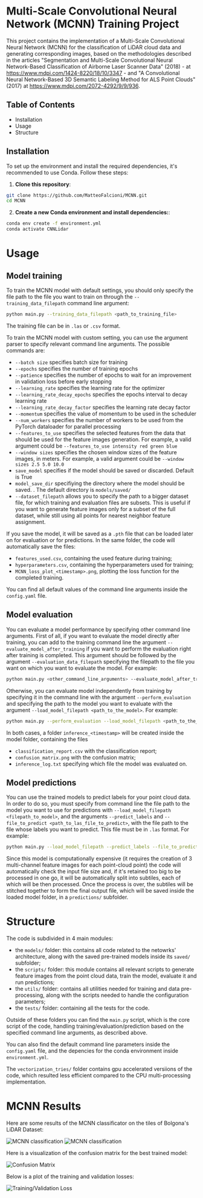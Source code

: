 # Multi-Scale Convolutional Neural Network (MCNN) Training Project

This project contains the implementation of a Multi-Scale Convolutional Neural Network (MCNN) for the classification of LiDAR cloud data and generating corresponding images, based on the methodologies described in the articles "Segmentation and Multi-Scale Convolutional Neural Network-Based Classification of Airborne Laser Scanner Data" (2018) - at https://www.mdpi.com/1424-8220/18/10/3347 - and "A Convolutional Neural Network-Based 3D Semantic Labeling Method for ALS Point Clouds" (2017) at https://www.mdpi.com/2072-4292/9/9/936. 

## Table of Contents
- Installation
- Usage
- Structure

## Installation

To set up the environment and install the required dependencies, it's recommended to use Conda. Follow these steps:
1. **Clone this repository**:

```bash
git clone https://github.com/MatteoFalcioni/MCNN.git
cd MCNN
```

2. **Create a new Conda environment and install dependencies:**:

```bash
conda env create -f environment.yml
conda activate CNNLidar
```

# Usage

## Model training

To train the MCNN model with default settings, you should only specify the file path to the file you want to train on through the `--training_data_filepath` command line argument:

```bash
python main.py --training_data_filepath <path_to_training_file>
```
The training file can be in `.las` or `.csv` format.

To train the MCNN model with custom setting, you can use the argument parser to specify relevant command line arguments. The possible commands are:
 
- `--batch size`  specifies batch size for training
- `--epochs` specifies the number of training epochs
- `--patience` specifies the number of epochs to wait for an improvement in validation loss before early stopping
- `--learning_rate` specifies the learning rate for the optimizer
- `--learning_rate_decay_epochs` specifies the epochs interval to decay learning rate 
- `--learning_rate_decay_factor` specifies the learning rate decay factor
- `--momentum` specifies the value of momentum to be used in the scheduler
- `--num_workers` specifies the number of workers to be used from the PyTorch dataloader for parallel processing
- `--features_to_use` specifies the selected features from the data that should be used for the feature images generation. For example, a valid argument could be `--features_to_use intensity red green blue`
- `--window sizes` specifies the chosen window sizes of the feature images, in meters. For example, a valid argument could be `--window sizes 2.5 5.0 10.0`
- `save_model` specifies if the model should be saved or discarded. Default is True
- `model_save_dir` specifiying the directory where the model should be saved. . The default directory is `models/saved/`
- `--dataset_filepath` allows you to specify the path to a bigger dataset file, for which training and evaluation files are subsets. This is useful if you want to generate feature images only for a subset of the full dataset, while still using all points for nearest neighbor feature assignment.

If you save the model, it will be saved as a `.pth` file that can be loaded later on for evaluation or for predictions.
In the same folder, the code will automatically save the files:
- `features_used.csv`, containing the used feature during training;
- `hyperparameters.csv`, containing the hyperparameters used for training;
- `MCNN_loss_plot_<timestamp>.png`, plotting the loss function for the completed training.


You can find all default values of the command line arguments inside the `config.yaml` file.


## Model evaluation
You can evaluate a model performance by specifying other command line arguments. 
First of all, if you want to evaluate the model directly after training, you can add to the training command line the argument `--evaluate_model_after_training` if you want to perform the evaluation right after training is completed. 
This argument should be followed by the argument `--evaluation_data_filepath` specifying the filepath to the file you want on which you want to evaluate the model. 
For example:
```bash
python main.py <other_command_line_arguments> --evaluate_model_after_training --evaluation_data_filepath <path_to_your_test_file>
```
Otherwise, you can evaluate model independently from training by specifying it in the command line with the argument `--perform_evaluation` and specifying the path to the model you want to evaluate with the argument `--load_model_filepath <path_to_the_model>`. 
For example:
```bash
python main.py --perform_evaluation --load_model_filepath <path_to_the_model>
```
In both cases, a folder `inference_<timestamp>` will be created inside the model folder, containing the files
- `classification_report.csv` with the classification report;
- `confusion_matrix.png` with the confusion matrix;
- `inference_log.txt` specifying which file the model was evaluated on.

## Model predictions
You can use the trained models to predict labels for your point cloud data. 
In order to do so, you must specify from command line the file path to the model you want to use for predictions with `--load_model_filepath <filepath_to_model>`, and the arguments `--predict_labels` and `--file_to_predict <path_to_las_file_to_predict>`, with the file path to the file whose labels you want to predict. 
This file must be in `.las` format.
For example:  
```bash
python main.py --load_model_filepath --predict_labels --file_to_predict <path_to_las_file_to_predict>
```

Since this model is computationally expensive (it requires the creation of 3 multi-channel feature images for each point-cloud point) the code will automatically check the input file size and, if it's retained too big to be processed in one go, it will be automatically split into subtiles, each of which will be then processed. 
Once the process is over, the subtiles will be stitched together to form the final output file, which will be saved inside the loaded model folder, in a `predictions/` subfolder. 

# Structure
The code is subdivided in 4 main modules: 
- the `models/` folder:
  this contains all code related to the netowrks' architecture, along with the saved pre-trained models inside its `saved/` subfolder;
- the `scripts/` folder:
  this module contains all relevant scripts to generate feature images from the point cloud data, train the model, evaluate it and run predictions; 
- the `utils/` folder: 
  contains all utilities needed for training and data pre-processing, along with the scripts needed to handle the configuration parameters;
- the `tests/` folder: 
  containing all the tests for the code.

Outside of these folders you can find the `main.py` script, which is the core script of the code, handling training/evaluation/prediction based on the specified command line arguments, as described above. 

You can also find the default command line parameters inside the `config.yaml` file, and the depencies for the conda environment inside `environment.yml`. 

The `vectorization_tries/` folder contains gpu accelerated versiions of the code, which resulted less efficient compared to the CPU multi-processing implementation. 

# MCNN Results

Here are some results of the MCNN classificator on the tiles of Bolgona's LiDAR Dataset:

![MCNN classification](images/tile_4.png "MCNN classification")
![MCNN classification](images/tile_4_labeled.png "MCNN classification")

Here is a visualization of the confusion matrix for the best trained model:

![Confusion Matrix](images/conf_int_RGB_NIR_l1l2l3(1).png "Confusion Matrix")

Below is a plot of the training and validation losses:

![Training/Validation Loss](images/loss.png "Training and Validation Loss")






